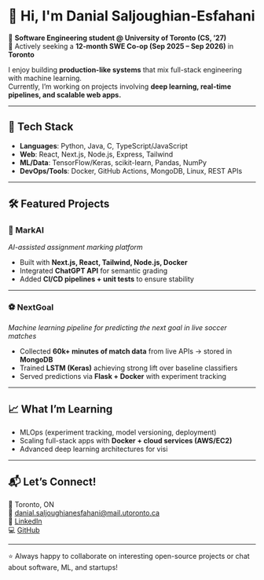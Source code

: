 # 👋 Hi, I'm Danial Saljoughian-Esfahani  

🚀 **Software Engineering student @ University of Toronto (CS, ’27)**  
🎯 Actively seeking a **12-month SWE Co-op (Sep 2025 – Sep 2026)** in **Toronto**  

I enjoy building **production-like systems** that mix full-stack engineering with machine learning.  
Currently, I’m working on projects involving **deep learning, real-time pipelines, and scalable web apps.**  

---

## 🔧 Tech Stack  
- **Languages**: Python, Java, C, TypeScript/JavaScript  
- **Web**: React, Next.js, Node.js, Express, Tailwind  
- **ML/Data**: TensorFlow/Keras, scikit-learn, Pandas, NumPy  
- **DevOps/Tools**: Docker, GitHub Actions, MongoDB, Linux, REST APIs  

---

## 🛠 Featured Projects  

### 📘 MarkAI
*AI-assisted assignment marking platform*  
- Built with **Next.js, React, Tailwind, Node.js, Docker**  
- Integrated **ChatGPT API** for semantic grading  
- Added **CI/CD pipelines + unit tests** to ensure stability  

---

### ⚽ NextGoal 
*Machine learning pipeline for predicting the next goal in live soccer matches*  
- Collected **60k+ minutes of match data** from live APIs → stored in **MongoDB**  
- Trained **LSTM (Keras)** achieving strong lift over baseline classifiers  
- Served predictions via **Flask + Docker** with experiment tracking  


---

## 📈 What I’m Learning  
- MLOps (experiment tracking, model versioning, deployment)  
- Scaling full-stack apps with **Docker + cloud services (AWS/EC2)**  
- Advanced deep learning architectures for visi

---

## 📬 Let’s Connect!  
📍 Toronto, ON  
📧 danial.saljoughianesfahani@mail.utoronto.ca  
💼 [LinkedIn](https://www.linkedin.com/in/danialsaljoughian)  
💻 [GitHub](https://github.com/danialsal19)  

---

⭐️ Always happy to collaborate on interesting open-source projects or chat about software, ML, and startups!  
